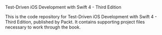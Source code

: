 Test-Driven iOS Development with Swift 4 - Third Edition

This is the code repository for Test-Driven iOS Development with Swift 4 - Third Edition, published by Packt. It contains supporting project files necessary to work through the book.
